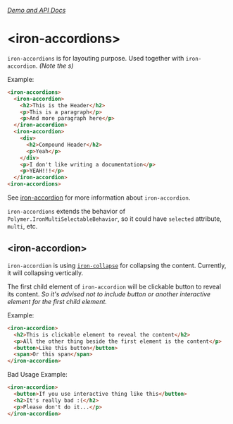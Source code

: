[*Demo and API Docs*](http://alijaya.github.io/iron-accordions/components/iron-accordions/)

# &lt;iron-accordions&gt;

`iron-accordions` is for layouting purpose. Used together with `iron-accordion`. *(Note the s)*

Example:

``` html
<iron-accordions>
  <iron-accordion>
    <h2>This is the Header</h2>
    <p>This is a paragraph</p>
    <p>And more paragraph here</p>
  </iron-accordion>
  <iron-accordion>
    <div>
      <h2>Compound Header</h2>
      <p>Yeah</p>
    </div>
    <p>I don't like writing a documentation</p>
    <p>YEAH!!!</p>
  </iron-accordion>
<iron-accordions>
```

See [iron-accordion]() for more information about `iron-accordion`.

`iron-accordions` extends the behavior of `Polymer.IronMultiSelectableBehavior`, so it could have `selected` attribute, `multi`, etc.

## &lt;iron-accordion&gt;

`iron-accordion` is using [`iron-collapse`](https://github.com/PolymerElements/iron-collapse) for collapsing the content.
Currently, it will collapsing vertically.

The first child element of `iron-accordion` will be clickable button to reveal its content. *So it's advised not to include button or another interactive element for the first child element.*

Example:

``` html
<iron-accordion>
  <h2>This is clickable element to reveal the content</h2>
  <p>All the other thing beside the first element is the content</p>
  <button>Like this button</button>
  <span>Or this span</span>
</iron-accordion>
```

Bad Usage Example:

``` html
<iron-accordion>
  <button>If you use interactive thing like this</button>
  <h2>It's really bad :(</h2>
  <p>Please don't do it...</p>
</iron-accordion>
```
